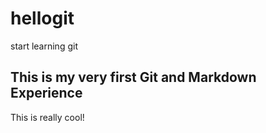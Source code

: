 # hellogit
start learning git


## This is my very first Git and Markdown Experience

This is really cool!
